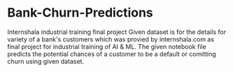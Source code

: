 # Bank-Churn-Predictions
Internshala industrial training final project
Given dataset is for the details for variety of a bank's customers which was provied by internshala.com as final project for industrial training of AI & ML. The given notebook file predicts the potential chances of a customer to be a default or comitting churn using given dataset.
